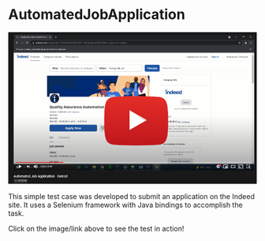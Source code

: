 # AutomatedJobApplication
[![IMAGE ALT TEXT](https://github.com/Farid-Ouedraogo/AutomatedJobApplication/blob/master/src/main/resources/application.png)](https://youtu.be/bhNqNMyJHSU "Automated Job Application - Indeed")

This simple test case was developed to submit an application on the Indeed site. It uses a Selenium framework with Java bindings to accomplish the task.

Click on the image/link above to see the test in action!


